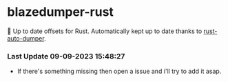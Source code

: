 # blazedumper-rust

🚀 Up to date offsets for Rust. Automatically kept up to date thanks to [rust-auto-dumper](https://github.com/Akandesh/rust-auto-dumper).


### Last Update 09-09-2023 15:48:27
- If there's something missing then open a issue and i'll try to add it asap.